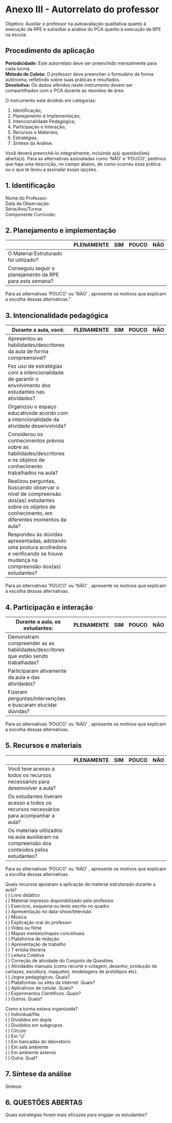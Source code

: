 # Anexo III - Autorrelato do professor

Objetivo: Auxiliar o professor na autoavaliação qualitativa quanto à execução da RPE e subsidiar a análise do PCA quanto à execução da RPE na escola.

## Procedimento de aplicação

**Periodicidade:** Este autorrelato deve ser preenchido mensalmente para cada turma.  
**Método de Coleta:** O professor deve preencher o formulário de forma autônoma, refletindo sobre suas práticas e resultados.  
**Devolutiva:** Os dados aferidos neste instrumento devem ser compartilhados com o PCA durante as reuniões de área.

O instrumento está dividido em categorias:
1. Identificação;
2. Planejamento e Implementação;
3. Intencionalidade Pedagógica;
4. Participação e Interação;
5. Recursos e Materiais;
6. Estratégias;
7. Síntese da Análise.

Você deverá preenchê-lo integralmente, incluindo a(s) questão(ões) aberta(s). Para as alternativas assinaladas como 'NÃO' e 'POUCO', pedimos que haja uma descrição, no campo abaixo, de como ocorreu essa prática ou o que te levou a assinalar essas opções.

## 1. Identificação

Nome do Professor:  
Data da Observação:  
Série/Ano/Turma:  
Componente Curricular: 

## 2. Planejamento e implementação

| | PLENAMENTE | SIM | POUCO | NÃO |
|-|-|-|-|-|
| O Material Estruturado foi utilizado? | | | | | |
| Conseguiu seguir o planejamento da RPE para esta semana? | | | | | |

Para as alternativas 'POUCO' ou 'NÃO' , apresente os motivos que explicam a escolha dessas alternativas."

## 3. Intencionalidade pedagógica

| Durante a aula, você: | PLENAMENTE | SIM | POUCO | NÃO |
|-|-|-|-|-|
| Apresentou as habilidades/descritores da aula de forma compreensível? | | | | | |
| Fez uso de estratégias com a intencionalidade de garantir o envolvimento dos estudantes nas atividades? | | | | | |
| Organizou o espaço educativode acordo com a intencionalidade da atividade desenvolvida? | | | | | |
| Considerou os conhecimentos prévios sobre as habilidades/descritores e os objetos de conhecimento trabalhados na aula? | | | | | |
| Realizou perguntas, buscando observar o nível de compreensão dos(as) estudantes sobre os objetos de conhecimento, em diferentes momentos da aula? | | | | | |
| Respondeu às dúvidas apresentadas, adotando uma postura acolhedora e verificando se houve mudança na compreensão dos(as) estudantes? | | | | | |

Para as alternativas 'POUCO' ou 'NÃO' , apresente os motivos que explicam a escolha dessas alternativas.

## 4. Participação e interação

| Durante a aula, os estudantes: | PLENAMENTE | SIM | POUCO | NÃO |
|-|-|-|-|-|
| Demonstram compreender as as habilidades/descritores que estão sendo trabalhadas? | | | | | |
| Participaram ativamente da aula e das atividades? | | | | | |
| Fizeram perguntas/intervenções e buscaram elucidar dúvidas? | | | | | |

Para as alternativas 'POUCO' ou 'NÃO' , apresente os motivos que explicam a escolha dessas alternativas.

## 5. Recursos e materiais

| | PLENAMENTE | SIM | POUCO | NÃO |
|-|-|-|-|-|
| Você teve acesso a todos os recursos necessários para desenvolver a aula? | | | | | |
| Os estudantes tiveram acesso a todos os recursos necessários para acompanhar a aula? | | | | | |
| Os materiais utilizados na aula auxiliaram na compreensão dos conteúdos pelos estudantes? | | | | | |

Para as alternativas 'POUCO' ou 'NÃO' , apresente os motivos que explicam a escolha dessas alternativas.

Quais recursos apoiaram a aplicação do material estruturado durante a aula?  
( ) Livro didático  
( ) Material impresso disponibilizado pelo professor  
( ) Exercício, esquema ou texto escrito no quadro  
( ) Apresentação no data-show/televisão  
( ) Música  
( ) Explicação oral do professor  
( ) Vídeo ou filme  
( ) Mapas mentais/mapas conceituais  
( ) Plataforma de redação  
( ) Apresentação de trabalho  
( ) T ertúlia literária  
( ) Leitura Coletiva  
( ) Correção de atividade do Conjunto de Questões  
( ) Atividades manuais (como recorte e colagem, desenho, produção de cartazes, escultura, maquetes, modelagens de protótipos etc).  
( ) Jogos pedagógicos. Quais?  
( ) Plataformas ou sites da internet. Quais?  
( ) Aplicativos de celular. Quais?  
( ) Experimentos Científicos. Quais?  
( ) Outros. Quais?

Como a turma estava organizada?  
( ) Individual/fila  
( ) Divididos em dupla  
( ) Divididos em subgrupos  
( ) Círculo  
( ) Em 'U'  
( ) Em bancadas do laboratório  
( ) Em sala ambiente  
( ) Em ambiente externo  
( ) Outra. Qual?

## 7. Síntese da análise

Síntese:

## 6. QUESTÕES ABERTAS

Quais estratégias foram mais eficazes para engajar os estudantes?
